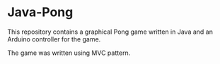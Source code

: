 # Java-Pong
This repository contains a graphical Pong game written in Java and an Arduino controller for the game.

The game was written using MVC pattern.

